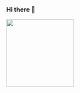 ### Hi there 👋

<!--
**Miguel-de-Castro/Miguel-de-Castro** is a ✨ _special_ ✨ repository because its `README.md` (this file) appears on your GitHub profile.

Here are some ideas to get you started:

- 🔭 I’m currently working on ...
- 🌱 I’m currently learning ...
- 👯 I’m looking to collaborate on ...
- 🤔 I’m looking for help with ...
- 💬 Ask me about ...
- 📫 How to reach me: ...
- 😄 Pronouns: ...
- ⚡ Fun fact: ...
-->
<div>
  <a href="https://github.com/Miguel-de-Castro">
  <img height="180em" src="https://github-readme-stats.vercel.app/api?username=Miguel-de-Castro&show_icons=true&theme=dark&include_all_commits=true&count_private=true"/>
<!--  <img height="180em" src="https://github-readme-stats.vercel.app/api/top-langs/?username=Miguel-de-Castro&layout=compact&langs_count=16&theme=dark"/> -->
</div>
  <!--
![Miguel's GitHub stats](https://github-readme-stats.vercel.app/api?username=Miguel-de-Castro&count_private=true&show_icons=true&theme=dark)
[![Top Langs](https://github-readme-stats.vercel.app/api/top-langs/?username=Miguel-de-Castro&layout=compact)](https://github.com/Miguel-de-Castro/github-readme-stats)
-->

